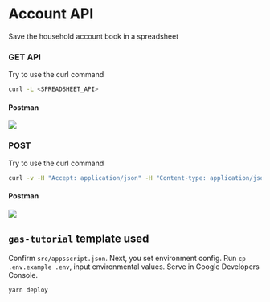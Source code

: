 # Account API

Save the household account book in a spreadsheet

### GET API

Try to use the curl command

```bash
curl -L <SPREADSHEET_API>
```

#### Postman

![](https://i.imgur.com/VSRUUb0.jpg)

### POST

Try to use the curl command

```bash
curl -v -H "Accept: application/json" -H "Content-type: application/json" -X POST -d '{ "date": "2021-08-20", "cost": "100", "type": "1", "detail": "" }' <SPREADSHEET_API>
```

#### Postman

![](https://i.imgur.com/EQM6QVK.jpg)

## `gas-tutorial` template used

Confirm `src/appsscript.json`. Next, you set environment config. Run `cp .env.example .env`, input environmental values. Serve in Google Developers Console.

```bash
yarn deploy
```
